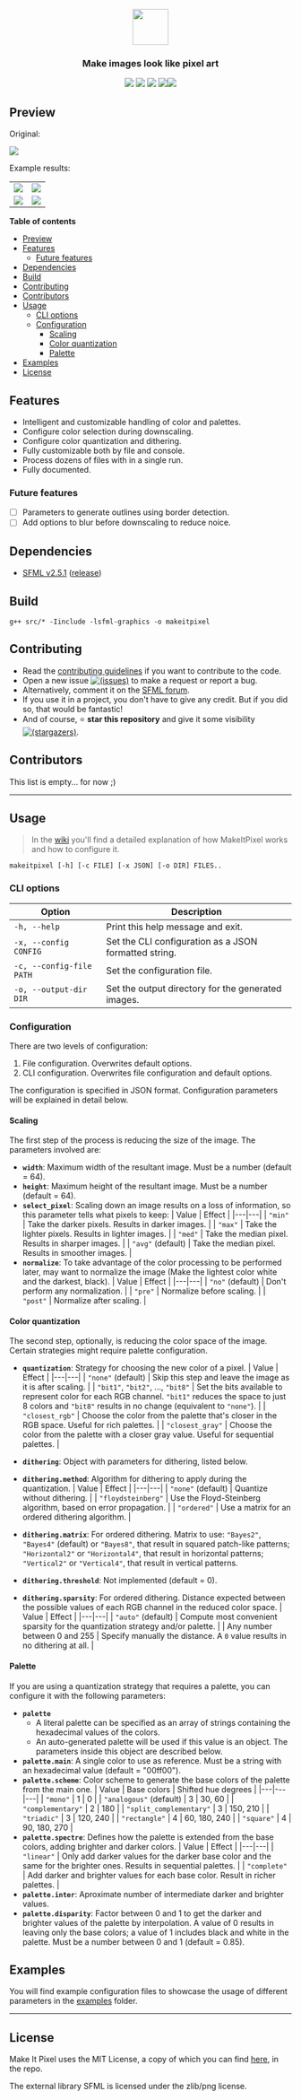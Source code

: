 

<p align="center"><img height="64px" src="doc/logo.png"></p>

<h3 align="center">Make images look like pixel art</h3>

<p align="center"><img src="https://img.shields.io/badge/C++-11-00599C?style=flat-square&logo=c%2B%2B"> <img src="https://img.shields.io/badge/SFML-v2.5.1-8CC445?logo=SFML&style=flat-square"> <img src="https://img.shields.io/badge/version-v0.1-informational?style=flat-square"/> <a href="LICENSE"><img src="https://img.shields.io/badge/license-MIT-informational?style=flat-square"/></a><a href="https://github.com/MiguelMJ/MakeItPixel/wiki"><img src="https://img.shields.io/badge/code-documented-success?style=flat-square"></a></p>

## Preview

Original: 

<img src="examples/monalisa.png">

Example results:

|||
|-|-|
|<img src="examples/config1.png"> | <img src="examples/config2.png"> |
| <img src="examples/config3.png"> | <img src="examples/config4.png"> |

</p>

<strong>Table of contents</strong>

- [Preview](#preview)
- [Features](#features)
  - [Future features](#future-features)
- [Dependencies](#dependencies)
- [Build](#build)
- [Contributing](#contributing)
- [Contributors](#contributors)
- [Usage](#usage)
  - [CLI options](#cli-options)
  - [Configuration](#configuration)
    - [Scaling](#scaling)
    - [Color quantization](#color-quantization)
    - [Palette](#palette)
- [Examples](#examples)
- [License](#license)


## Features

- Intelligent and customizable handling of color and palettes.
- Configure color selection during downscaling.
- Configure color quantization and dithering.
- Fully customizable both by file and console.
- Process dozens of files with in a single run.
- Fully documented.

### Future features

- [ ] Parameters to generate outlines using border detection.
- [ ] Add options to blur before downscaling to reduce noice. 

## Dependencies

- [SFML v2.5.1](https://www.sfml-dev.org/index.php) ([release](https://github.com/SFML/SFML/releases/tag/2.5.1))

## Build

```shell
g++ src/* -Iinclude -lsfml-graphics -o makeitpixel
```

## Contributing

- Read the [contributing guidelines](CONTRIBUTING.md) if you want to contribute to the code.
- Open a new issue [![(issues)](https://img.shields.io/github/issues/MiguelMJ/MakeItPixel?logo=github&style=social)](https://github.com/MiguelMJ/Candle/issues/new) to make a request or report a bug.
- Alternatively, comment it on the [SFML forum](https://en.sfml-dev.org/forums/index.php?topic=28619.0).
- If you use it in a project, you don't have to give any credit. But if you did so, that would be fantastic!
- And of course, :star:  **star this repository** and give it some visibility [![(stargazers)](https://img.shields.io/github/stars/MiguelMJ/MakeItPixel?style=social)](https://github.com/MiguelMJ/Candle/stargazers).

## Contributors
This list is empty... for now ;)

***

## Usage

> In the [wiki](https://github.com/MiguelMJ/MakeItPixel/wiki) you'll find a detailed explanation of how MakeItPixel works and how to configure it.

```
makeitpixel [-h] [-c FILE] [-x JSON] [-o DIR] FILES..
```
### CLI options

| Option | Description |
|---|---|
| `-h, --help` | Print this help message and exit. |
| `-x, --config  CONFIG` | Set the CLI configuration as a JSON formatted string. |
| `-c, --config-file PATH` | Set the configuration file. |
| `-o, --output-dir DIR` | Set the output directory for the generated images. |

### Configuration

There are two levels of configuration:

1. File configuration. Overwrites default options.
2. CLI configuration. Overwrites file configuration and default options.

The configuration is specified in JSON format. Configuration parameters will be explained in detail below.

#### Scaling

The first step of the process is reducing the size of the image. The parameters involved are:

- **`width`**: Maximum width of the resultant image. Must be a number (default = 64).
- **`height`**: Maximum height of the resultant image. Must be a number (default = 64).
- **`select_pixel`**: Scaling down an image results on a loss of information, so this parameter tells what pixels to keep:
  | Value | Effect |
  |---|---|
  | `"min"` | Take the darker pixels. Results in darker images. |
  | `"max"` | Take the lighter pixels. Results in lighter images. |
  | `"med"` | Take the median pixel. Results in sharper images. |
  | `"avg"` (default) | Take the median pixel. Results in smoother images. |
- **`normalize`**: To take advantage of the color processing to be performed later, may want to normalize the image (Make the lightest color white and the darkest, black).
  | Value | Effect |
  |---|---|
  | `"no"` (default) | Don't perform any normalization. |
  | `"pre"` | Normalize before scaling. |
  | `"post"` | Normalize after scaling. |

#### Color quantization

The second step, optionally, is reducing the color space of the image. Certain strategies might require palette configuration.

- **`quantization`**: Strategy for choosing the new color of a pixel.
  | Value | Effect |
  |---|---|
  | `"none"` (default) | Skip this step and leave the image as it is after scaling. |
  | `"bit1"`, `"bit2"`, ..., `"bit8"` | Set the bits available to represent color for each RGB channel. `"bit1"` reduces the space to just 8 colors and `"bit8"` results in no change (equivalent to `"none"`). |
  | `"closest_rgb"` | Choose the color from the palette that's closer in the RGB space. Useful for rich palettes. |
  | `"closest_gray"` | Choose the color from the palette with a closer gray value. Useful for sequential palettes. |
  
- **`dithering`**: Object with parameters for dithering, listed below.
- **`dithering.method`**: Algorithm for dithering to apply during the quantization.
  | Value | Effect |
  |---|---|
  | `"none"` (default) | Quantize without dithering. |
  | `"floydsteinberg"` | Use the Floyd-Steinberg algorithm, based on error propagation.  |
  | `"ordered"` | Use a matrix for an ordered dithering algorithm.  |
- **`dithering.matrix`**: For ordered dithering. Matrix to use: `"Bayes2"`, `"Bayes4"` (default) or `"Bayes8"`, that result in squared patch-like patterns; `"Horizontal2"` or `"Horizontal4"`, that result in horizontal patterns; `"Vertical2"` or `"Vertical4"`, that result in vertical patterns.
- **`dithering.threshold`**: Not implemented (default = 0).
- **`dithering.sparsity`**: For ordered dithering. Distance expected between the possible values of each RGB channel in the reduced color space.
  | Value | Effect |
  |---|---|
  | `"auto"` (default) | Compute most convenient sparsity for the quantization strategy and/or palette. |
  | Any number between 0 and 255 | Specify manually the distance. A `0` value results in no dithering at all. |

#### Palette

If you are using a quantization strategy that requires a palette, you can configure it with the following parameters:
- **`palette`**
  - A literal palette can be specified as an array of strings containing the hexadecimal values of the colors.
  - An auto-generated palette will be used if this value is an object. The parameters inside this object are described below.
- **`palette.main`**: A single color to use as reference. Must be a string with an hexadecimal value (default = "00ff00").
- **`palette.scheme`**: Color scheme to generate the base colors of the palette from the main one.
  | Value | Base colors | Shifted hue degrees |
  |---|---|---|
  | `"mono"` | 1 | 0 |
  | `"analogous"` (default) | 3 | 30, 60 |
  | `"complementary"` | 2 | 180 |
  | `"split_complementary"` | 3 | 150, 210 | 
  | `"triadic"` | 3 | 120, 240 |
  | `"rectangle"` | 4 | 60, 180, 240 |
  | `"square"` | 4 | 90, 180, 270 |
- **`palette.spectre`**: Defines how the palette is extended from the base colors, adding brighter and darker colors.
  | Value | Effect |
  |---|---|
  | `"linear"` | Only add darker values for the darker base color and the same for the brighter ones. Results in sequential palettes. |
  | `"complete"` | Add darker and brighter values for each base color. Result in richer palettes. |
- **`palette.inter`**: Aproximate number of intermediate darker and brighter values.
- **`palette.disparity`**: Factor between 0 and 1 to get the darker and brighter values of the palette by interpolation. A value of 0 results in leaving only the base colors; a value of 1 includes black and white in the palette. Must be a number between 0 and 1 (default = 0.85). 

## Examples

You will find example configuration files to showcase the usage of different parameters in the [examples](https://github.com/MiguelMJ/MakeItPixel/tree/main/examples) folder.

***

## License

Make It Pixel uses the MIT License, a copy of which you can find [here](LICENSE), in the repo.

The external library SFML is licensed under the zlib/png license.
